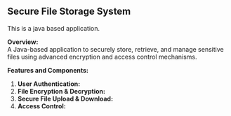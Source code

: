 ## Secure File Storage System

This is a java based application.

**Overview:**  
A Java-based application to securely store, retrieve, and manage sensitive files using advanced encryption and access control mechanisms.

**Features and Components:**

1. **User Authentication:**  
2. **File Encryption & Decryption:**  
3. **Secure File Upload & Download:**  
4. **Access Control:**    
